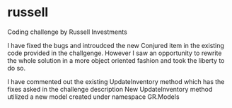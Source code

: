 # russell
Coding challenge by Russell Investments

I have fixed the bugs and introudced the new Conjured item in the existing code provided in the challgenge. However I saw an opportunity to rewrite the whole solution in a more object oriented fashion and took the liberty to do so. 

I have commented out the existing UpdateInventory method which has the fixes asked in the challenge description
New UpdateInventory method utilized a new model created under namespace GR.Models
